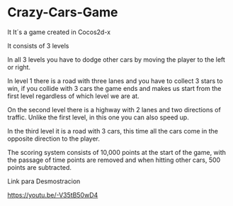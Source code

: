 # Crazy-Cars-Game

It It´s a game created in Cocos2d-x

It consists of 3 levels

In all 3 levels you have to dodge other cars by moving the player to the left or right.

In level 1 there is a road with three lanes and you have to collect 3 stars to win, if you collide with 3 cars the game ends and makes us start from the first level 
regardless of which level we are at.

On the second level there is a highway with 2 lanes and two directions of traffic.
Unlike the first level, in this one you can also speed up.

In the third level it is a road with 3 cars, this time all the cars come in the opposite direction to the player.

The scoring system consists of 10,000 points at the start of the game, with the passage of time points are removed 
and when hitting other cars, 500 points are subtracted.


Link para Desmostracion

https://youtu.be/-V35tB50wD4
